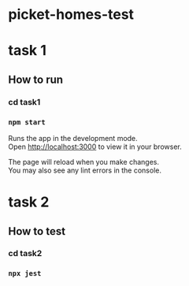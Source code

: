 # picket-homes-test

# task 1

## How to run

### cd task1
### `npm start`

Runs the app in the development mode.\
Open [http://localhost:3000](http://localhost:3000) to view it in your browser.

The page will reload when you make changes.\
You may also see any lint errors in the console.


# task 2

## How to test

### cd task2
### `npx jest`

